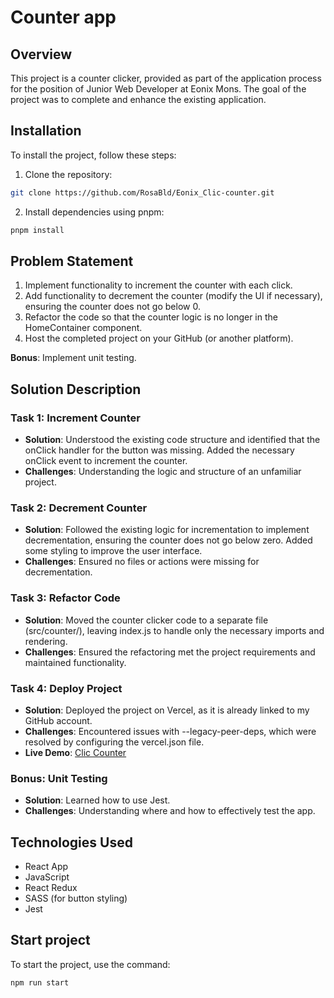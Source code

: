 # Counter app

## Overview
This project is a counter clicker, provided as part of the application process for the position of Junior Web Developer at Eonix Mons. The goal of the project was to complete and enhance the existing application.

## Installation
To install the project, follow these steps:

1. Clone the repository:
```sh
git clone https://github.com/RosaBld/Eonix_Clic-counter.git 
```

2. Install dependencies using pnpm:
```sh
pnpm install
```

## Problem Statement
1. Implement functionality to increment the counter with each click.
2. Add functionality to decrement the counter (modify the UI if necessary), ensuring the counter does not go below 0.
3. Refactor the code so that the counter logic is no longer in the HomeContainer component.
4. Host the completed project on your GitHub (or another platform).

**Bonus**: Implement unit testing.


## Solution Description
### Task 1: Increment Counter
- **Solution**: Understood the existing code structure and identified that the onClick handler for the button was missing. Added the necessary onClick event to increment the counter.
- **Challenges**: Understanding the logic and structure of an unfamiliar project.

### Task 2: Decrement Counter
- **Solution**: Followed the existing logic for incrementation to implement decrementation, ensuring the counter does not go below zero. Added some styling to improve the user interface.
- **Challenges**: Ensured no files or actions were missing for decrementation.

### Task 3: Refactor Code
- **Solution**: Moved the counter clicker code to a separate file (src/counter/), leaving index.js to handle only the necessary imports and rendering.
- **Challenges**: Ensured the refactoring met the project requirements and maintained functionality.

### Task 4: Deploy Project
- **Solution**: Deployed the project on Vercel, as it is already linked to my GitHub account.
- **Challenges**: Encountered issues with --legacy-peer-deps, which were resolved by configuring the vercel.json file.
- **Live Demo**: [Clic Counter](https://eonix-clic-counter-git-main-rosablds-projects.vercel.app/)

### Bonus: Unit Testing
- **Solution**: Learned how to use Jest.
- **Challenges**: Understanding where and how to effectively test the app.

## Technologies Used
- React App
- JavaScript
- React Redux
- SASS (for button styling)
- Jest


## Start project
To start the project, use the command: 
```sh
npm run start
```

